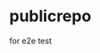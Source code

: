 # publicrepo
for e2e test
























































































































































































































































































































































































































































































































































































































































































































































































































































































































































































































































































































































































































































































































































































































































































































































































































































































































































































































































































































































































































































































































































































































































































































































































































































































































































































































































































































































































































































































































































































































































































































































































































































































































































































































































































































































































































































